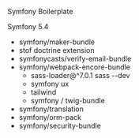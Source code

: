 Symfony Boilerplate  
  
Symfony 5.4  
- symfony/maker-bundle
- stof doctrine extension  
- symfonycasts/verify-email-bundle
- symfony/webpack-encore-bundle
  -  sass-loader@^7.0.1 sass --dev
  - symfony ux
  - tailwind
  - symfony / twig-bundle
- symfony/translation
- symfony/orm-pack
- symfony/security-bundle